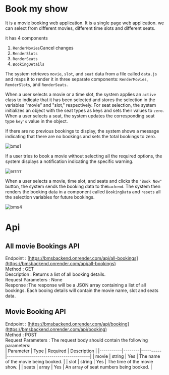 # Book my show

It is a movie booking web application. It is a single page web application. we can select from different movies, different time slots and different seats.

it has 4 components 
  1. `RenderMovies`Cancel changes
  2. `RenderSlots`
  3. `RenderSeats`
  4. `BookingDetails`
  
The system retrieves `movie`, `slot`, and `seat` data from a file called `data.js` and maps it to render it in three separate components: `RenderMovies`, `RenderSlots`, and `RenderSeats`.

When a user selects a movie or a time slot, the system applies an `active` class to indicate that it has been selected and stores the selection in the variables "movie" and "slot," respectively. For seat selection, the system initializes an object with the seat types as keys and sets their values to `zero`. When a user selects a seat, the system updates the corresponding seat type `key's` value in the object.

If there are no previous bookings to display, the system shows a message indicating that there are no bookings and sets the total bookings to zero.

![bms1](https://user-images.githubusercontent.com/102259781/230596170-db1f534d-7c04-4b0c-aa4c-9d7e34ff1b25.PNG)

If a user tries to book a movie without selecting all the required options, the system displays a notification indicating the specific warning.

![errrrr](https://user-images.githubusercontent.com/102259781/232031803-63958d99-3188-49b1-b559-c1bc0634cf89.PNG)
 
When a user selects a movie, time slot, and seats and clicks the `"Book Now"` button, the system sends the booking data to the`backend`. The system then renders the booking data in a component called `BookingData` and `resets` all the selection variables for future bookings.

![bms4](https://user-images.githubusercontent.com/102259781/230596855-b5c74a63-3c42-4793-952e-3a1539f0ac4a.PNG)

# Api

## All movie Bookings API
Endpoint : [https://bmsbackend.onrender.com/api/all-bookings](https://bmsbackend.onrender.com/api/all-bookings) <br />
Method : GET<br />
Description : Returns a list of all booking details. <br />
Request Parameters : None <br />
Response :The response will be a JSON array containing a list of all bookings. Each booing details will contain the movie name, slot and seats data. <br />

## Movie Booking API
Endpoint : [https://bmsbackend.onrender.com/api/booking](https://bmsbackend.onrender.com/api/booking) <br />
Method : POST <br />
Request Parameters : The request body should contain the following parameters: <br />
| Parameter | Type   | Required | Description                             |
|-----------|--------|----------|-----------------------------------------|
| movie     | string | Yes      | The name of the movie being booked.     |
| slot      | string | Yes      | The  time of the movie show.            |
| seats     | array  | Yes      | An array of seat numbers being booked.  |


